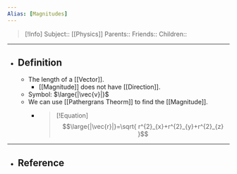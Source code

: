 ```yaml
---
Alias: [Magnitudes]
---
```

> [!Info]
> Subject:: [[Physics]]
> Parents:: 
> Friends:: 
> Children:: 
---
- ## Definition
	- The length of a [[Vector]].
		- [[Magnitude]] does not have [[Direction]].
	- Symbol: $\large{|\vec{v}|}$
	- We can use [[Pathergrans Theorm]] to find the [[Magnitude]].
		- > [!Equation]
		  > $$\large{|\vec{r}|}=\sqrt{ r^{2}_{x}+r^{2}_{y}+r^{2}_{z} }$$
---
- ## Reference